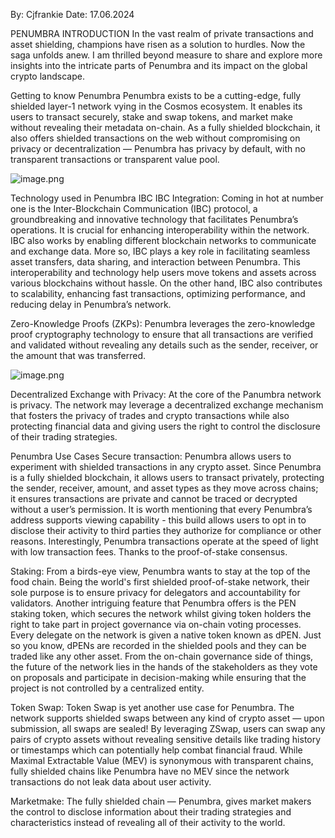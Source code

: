 By: Cjfrankie
Date: 17.06.2024

PENUMBRA 
INTRODUCTION 
In the vast realm of private transactions and asset shielding, champions have risen as a solution to hurdles. Now the saga unfolds anew. I am thrilled beyond measure to share and explore more insights into the intricate parts of Penumbra and its impact on the global crypto landscape.

Getting to know Penumbra 
Penumbra exists to be a cutting-edge, fully shielded layer-1 network vying in the Cosmos ecosystem. It enables its users to transact securely, stake and swap tokens, and market make without revealing their metadata on-chain. As a fully shielded blockchain, it also offers shielded transactions on the web without compromising on privacy or decentralization — Penumbra has privacy by default, with no transparent transactions or transparent value pool.

![image.png](https://drive.google.com/file/d/16CcFQ1ZhG_pi4ENQuhFKPwN-J1diELRX/view?usp=drive_link)

Technology used in Penumbra IBC 
IBC Integration: Coming in hot at number one is the Inter-Blockchain Communication (IBC) protocol, a groundbreaking and innovative technology that facilitates Penumbra’s operations. It is crucial for enhancing interoperability within the network. IBC also works by enabling different blockchain networks to communicate and exchange data. More so, IBC plays a key role in facilitating seamless asset transfers, data sharing, and interaction between Penumbra. This interoperability and technology help users move tokens and assets across various blockchains without hassle. On the other hand, IBC also contributes to scalability, enhancing fast transactions, optimizing performance, and reducing delay in Penumbra’s network.

Zero-Knowledge Proofs (ZKPs): Penumbra leverages the zero-knowledge proof cryptography technology to ensure that all transactions are verified and validated without revealing any details such as the sender, receiver, or the amount that was transferred.

![image.png](https://drive.google.com/file/d/1BxY5PlHBdV5iwZDgi86Z4Jz6CEesSjvO/view?usp=drive_link)

Decentralized Exchange with Privacy: At the core of the  Panumbra network is privacy. The network may leverage a decentralized exchange mechanism that fosters the privacy of trades and crypto transactions while also protecting  financial data and giving users the right to control the disclosure of their trading strategies.

Penumbra Use Cases
Secure transaction: Penumbra allows users to experiment with shielded transactions in any crypto asset. Since Penumbra is a fully  shielded blockchain, it allows users to transact privately, protecting the sender, receiver, amount, and asset types as they move across chains; it ensures transactions are private and cannot be traced or decrypted without a user’s permission. It is worth mentioning that every Penumbra’s address supports viewing capability - this build allows users to opt in to disclose their activity to third parties they authorize for compliance or other reasons. Interestingly, Penumbra transactions operate at the speed of light with low transaction fees. Thanks to the proof-of-stake consensus. 

Staking: From a birds-eye view, Penumbra wants to stay at the top of the food chain. Being the world's first shielded proof-of-stake network, their sole purpose is to ensure privacy for delegators and accountability for validators. Another intriguing feature that Penumbra offers is the PEN staking token, which secures the network whilst giving token holders the right to take part in project governance via on-chain voting processes. Every delegate on the network is given a native token known as dPEN. Just so you know, dPENs are recorded in the shielded pools and they can be traded like any other asset. From the on-chain governance side of things, the future of the network lies in the hands of the stakeholders as they vote on proposals and participate in decision-making while ensuring that the project is not controlled by a centralized entity. 

Token Swap: Token Swap is yet another use case for Penumbra. The network supports shielded swaps between any kind of crypto asset — upon submission, all swaps are sealed! By leveraging ZSwap, users can swap any pairs of crypto assets without revealing sensitive details like trading history or timestamps which can potentially help combat financial fraud. While Maximal Extractable Value (MEV) is synonymous with transparent chains, fully shielded chains like Penumbra have no MEV since the network transactions do not leak data about user activity.

Marketmake: The fully shielded chain — Penumbra, gives market makers the control to disclose information about their trading strategies and characteristics instead of revealing all of their activity to the world.



